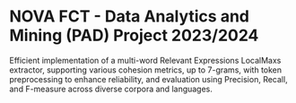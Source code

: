 # NOVA FCT - Data Analytics and Mining (PAD) Project 2023/2024
Efficient implementation of a multi-word Relevant Expressions LocalMaxs extractor, supporting various cohesion metrics, up to 7-grams, with token preprocessing to enhance reliability, and evaluation using Precision, Recall, and F-measure across diverse corpora and languages.
